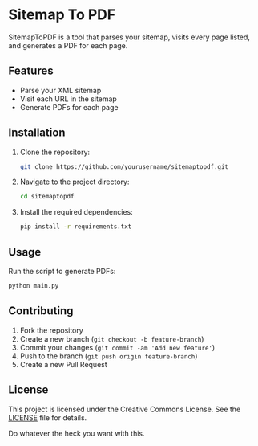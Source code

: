 # Sitemap To PDF

SitemapToPDF is a tool that parses your sitemap, visits every page listed, and generates a PDF for each page.

## Features

- Parse your XML sitemap
- Visit each URL in the sitemap
- Generate PDFs for each page

## Installation

1. Clone the repository:
    ```sh
    git clone https://github.com/yourusername/sitemaptopdf.git
    ```
2. Navigate to the project directory:
    ```sh
    cd sitemaptopdf
    ```
3. Install the required dependencies:
    ```sh
    pip install -r requirements.txt
    ```

## Usage

Run the script to generate PDFs:
```sh
python main.py
```

## Contributing

1. Fork the repository
2. Create a new branch (`git checkout -b feature-branch`)
3. Commit your changes (`git commit -am 'Add new feature'`)
4. Push to the branch (`git push origin feature-branch`)
5. Create a new Pull Request

## License

This project is licensed under the Creative Commons License. See the [LICENSE](LICENSE) file for details.

Do whatever the heck you want with this. 


